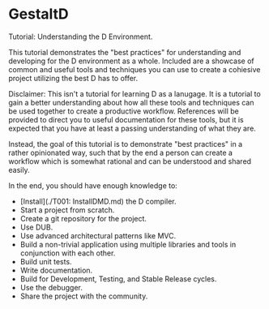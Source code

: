 # GestaltD
Tutorial: Understanding the D Environment.

This tutorial demonstrates the "best practices" for understanding and developing for the D environment as a whole. Included are a showcase of common and useful tools and techniques you can use to create a cohiesive project utilizing the best D has to offer.

Disclaimer: This isn't a tutorial for learning D as a lanugage. It is a tutorial to gain a better understanding about how all these tools and techniques can be used together to create a productive workflow. References will be provided to direct you to useful documentation for these tools, but it is expected that you have at least a passing understanding of what they are.

Instead, the goal of this tutorial is to demonstrate "best practices" in a rather opinionated way, such that by the end a person can create a workflow which is somewhat rational and can be understood and shared easily.

In the end, you should have enough knowledge to:
* [Install](./T001: InstallDMD.md) the D compiler.
* Start a project from scratch.
* Create a git repository for the project.
* Use DUB.
* Use advanced architectural patterns like MVC.
* Build a non-trivial application using multiple libraries and tools in conjunction with each other.
* Build unit tests.
* Write documentation.
* Build for Development, Testing, and Stable Release cycles.
* Use the debugger.
* Share the project with the community.
